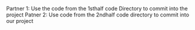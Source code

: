Partner 1: Use the code from the 1sthalf code Directory to commit into the project
Patner 2: Use code from the 2ndhalf code directory to commit into our project
